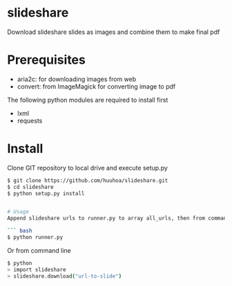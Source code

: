 # slideshare
Download slideshare slides as images and combine them to make final pdf

# Prerequisites
* aria2c: for downloading images from web
* convert: from ImageMagick for converting image to pdf

The following python modules are required to install first
* lxml
* requests


# Install
Clone GIT repository to local drive and execute setup.py

``` bash
$ git clone https://github.com/huuhoa/slideshare.git
$ cd slideshare
$ python setup.py install


# Usage
Append slideshare urls to runner.py to array all_urls, then from command line call 

``` bash
$ python runner.py
```

Or from command line

``` bash
$ python
> import slideshare
> slideshare.download("url-to-slide")

```
